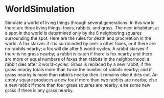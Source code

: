 # WorldSimulation
Simulate a world of living things through several generations. In this world there are three living things: foxes, rabbits, and grass. 
The next inhabitant at a spot in the world is determined only by the 8 neighboring squares surrounding the spot. Here are the rules for death and procreation in the world.
A fox starves if it is surrounded by over 5 other foxes, or if there are no rabbits nearby; a fox will die after 5 world-cycles.
A rabbit starves if there is no grass nearby; a rabbit is eaten if there is fox nearby and there are more or equal numbers of foxes than rabbits in the neighborhood; a rabbit dies after 3 world-cycles.
Grass is replaced by a new rabbit, if the grass nearby totals more than twice the number of rabbits nearby; and if grass nearby is more than rabbits nearby then it remains else it dies out.
An empty square produces a new fox if more than two rabbits are nearby; else a new rabbit if more than four grass squares are nearby; else some new grass if there is any grass nearby.

